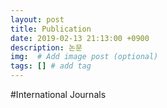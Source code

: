 ```yaml
---
layout: post
title: Publication
date: 2019-02-13 21:13:00 +0900
description: 논문
img:  # Add image post (optional)
tags: [] # add tag
---
```


#International Journals
